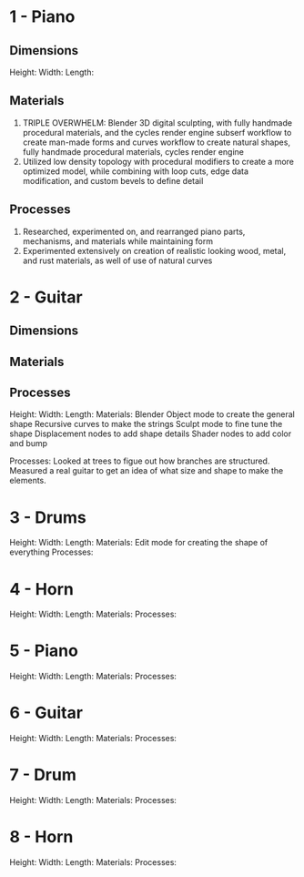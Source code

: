 # 1 - Piano
## Dimensions
Height:
Width:
Length:

## Materials
1. TRIPLE OVERWHELM: Blender 3D digital sculpting, with fully handmade procedural materials, and the cycles render engine subserf workflow to create man-made forms and curves workflow to create natural shapes, fully handmade procedural materials, cycles render engine
2. Utilized low density topology with procedural modifiers to create a more optimized model, while combining with loop cuts, edge data modification, and custom bevels to define detail

## Processes
1. Researched, experimented on, and rearranged piano parts, mechanisms, and materials while maintaining form
2. Experimented extensively on creation of realistic looking wood, metal, and rust materials, as well of use of natural curves

# 2 - Guitar
## Dimensions

## Materials


## Processes

Height: 
Width: 
Length: 
Materials: 
Blender
Object mode to create the general shape
Recursive curves to make the strings
Sculpt mode to fine tune the shape
Displacement nodes to add shape details
Shader nodes to add color and bump

Processes: 
Looked at trees to figue out how branches are structured.
Measured a real guitar to get an idea of what size and shape to make the elements.

# 3 - Drums
Height: 
Width: 
Length: 
Materials: 
Edit mode for creating the shape of everything
Processes: 

# 4 - Horn
Height: 
Width: 
Length: 
Materials: 
Processes: 

# 5 - Piano
Height: 
Width: 
Length: 
Materials: 
Processes: 

# 6 - Guitar
Height: 
Width: 
Length: 
Materials: 
Processes: 

# 7 - Drum
Height: 
Width: 
Length: 
Materials: 
Processes: 

# 8 - Horn
Height: 
Width: 
Length: 
Materials: 
Processes: 
